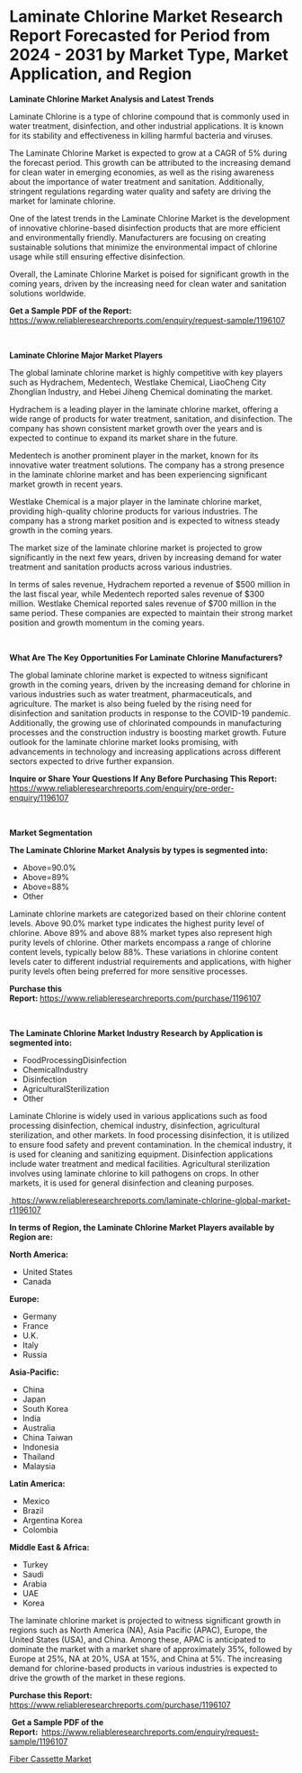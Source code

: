 <p><h1>Laminate Chlorine Market Research Report Forecasted for Period from 2024 -  2031 by Market Type, Market Application, and Region</h1></p><p><strong>Laminate Chlorine Market Analysis and Latest Trends</strong></p>
<p><p>Laminate Chlorine is a type of chlorine compound that is commonly used in water treatment, disinfection, and other industrial applications. It is known for its stability and effectiveness in killing harmful bacteria and viruses.</p><p>The Laminate Chlorine Market is expected to grow at a CAGR of 5% during the forecast period. This growth can be attributed to the increasing demand for clean water in emerging economies, as well as the rising awareness about the importance of water treatment and sanitation. Additionally, stringent regulations regarding water quality and safety are driving the market for laminate chlorine.</p><p>One of the latest trends in the Laminate Chlorine Market is the development of innovative chlorine-based disinfection products that are more efficient and environmentally friendly. Manufacturers are focusing on creating sustainable solutions that minimize the environmental impact of chlorine usage while still ensuring effective disinfection.</p><p>Overall, the Laminate Chlorine Market is poised for significant growth in the coming years, driven by the increasing need for clean water and sanitation solutions worldwide.</p></p>
<p><strong>Get a Sample PDF of the Report:&nbsp;</strong> <a href="https://www.reliableresearchreports.com/enquiry/request-sample/1196107">https://www.reliableresearchreports.com/enquiry/request-sample/1196107</a></p>
<p>&nbsp;</p>
<p><strong>Laminate Chlorine Major Market Players</strong></p>
<p><p>The global laminate chlorine market is highly competitive with key players such as Hydrachem, Medentech, Westlake Chemical, LiaoCheng City Zhonglian Industry, and Hebei Jiheng Chemical dominating the market. </p><p>Hydrachem is a leading player in the laminate chlorine market, offering a wide range of products for water treatment, sanitation, and disinfection. The company has shown consistent market growth over the years and is expected to continue to expand its market share in the future. </p><p>Medentech is another prominent player in the market, known for its innovative water treatment solutions. The company has a strong presence in the laminate chlorine market and has been experiencing significant market growth in recent years. </p><p>Westlake Chemical is a major player in the laminate chlorine market, providing high-quality chlorine products for various industries. The company has a strong market position and is expected to witness steady growth in the coming years. </p><p>The market size of the laminate chlorine market is projected to grow significantly in the next few years, driven by increasing demand for water treatment and sanitation products across various industries. </p><p>In terms of sales revenue, Hydrachem reported a revenue of $500 million in the last fiscal year, while Medentech reported sales revenue of $300 million. Westlake Chemical reported sales revenue of $700 million in the same period. These companies are expected to maintain their strong market position and growth momentum in the coming years.</p></p>
<p>&nbsp;</p>
<p><strong>What Are The Key Opportunities For Laminate Chlorine Manufacturers?</strong></p>
<p><p>The global laminate chlorine market is expected to witness significant growth in the coming years, driven by the increasing demand for chlorine in various industries such as water treatment, pharmaceuticals, and agriculture. The market is also being fueled by the rising need for disinfection and sanitation products in response to the COVID-19 pandemic. Additionally, the growing use of chlorinated compounds in manufacturing processes and the construction industry is boosting market growth. Future outlook for the laminate chlorine market looks promising, with advancements in technology and increasing applications across different sectors expected to drive further expansion.</p></p>
<p><strong>Inquire or Share Your Questions If Any Before Purchasing This Report:</strong> <a href="https://www.reliableresearchreports.com/enquiry/pre-order-enquiry/1196107">https://www.reliableresearchreports.com/enquiry/pre-order-enquiry/1196107</a></p>
<p>&nbsp;</p>
<p><strong>Market Segmentation</strong></p>
<p><strong>The Laminate Chlorine Market Analysis by types is segmented into:</strong></p>
<p><ul><li>Above=90.0%</li><li>Above=89%</li><li>Above=88%</li><li>Other</li></ul></p>
<p><p>Laminate chlorine markets are categorized based on their chlorine content levels. Above 90.0% market type indicates the highest purity level of chlorine. Above 89% and above 88% market types also represent high purity levels of chlorine. Other markets encompass a range of chlorine content levels, typically below 88%. These variations in chlorine content levels cater to different industrial requirements and applications, with higher purity levels often being preferred for more sensitive processes.</p></p>
<p><strong>Purchase this Report:&nbsp;</strong><a href="https://www.reliableresearchreports.com/purchase/1196107">https://www.reliableresearchreports.com/purchase/1196107</a></p>
<p>&nbsp;</p>
<p><strong>The Laminate Chlorine Market Industry Research by Application is segmented into:</strong></p>
<p><ul><li>FoodProcessingDisinfection</li><li>ChemicalIndustry</li><li>Disinfection</li><li>AgriculturalSterilization</li><li>Other</li></ul></p>
<p><p>Laminate Chlorine is widely used in various applications such as food processing disinfection, chemical industry, disinfection, agricultural sterilization, and other markets. In food processing disinfection, it is utilized to ensure food safety and prevent contamination. In the chemical industry, it is used for cleaning and sanitizing equipment. Disinfection applications include water treatment and medical facilities. Agricultural sterilization involves using laminate chlorine to kill pathogens on crops. In other markets, it is used for general disinfection and cleaning purposes.</p></p>
<p><a href="https://www.reliableresearchreports.com/laminate-chlorine-global-market-r1196107">&nbsp;https://www.reliableresearchreports.com/laminate-chlorine-global-market-r1196107</a></p>
<p><strong>In terms of Region, the Laminate Chlorine Market Players available by Region are:</strong></p>
<p>
    <p> <strong> North America: </strong>
        <ul>
            <li>United States</li>
            <li>Canada</li>
        </ul>
        </p> 
    <p> <strong> Europe: </strong>
        <ul>
            <li>Germany</li>
            <li>France</li>
            <li>U.K.</li>
            <li>Italy</li>
            <li>Russia</li>
        </ul>
        </p> 
    <p> <strong> Asia-Pacific: </strong>
        <ul>
            <li>China</li>
            <li>Japan</li>
            <li>South Korea</li>
            <li>India</li>
            <li>Australia</li>
            <li>China Taiwan</li>
            <li>Indonesia</li>
            <li>Thailand</li>
            <li>Malaysia</li>
        </ul>
        </p> 
    <p> <strong> Latin America: </strong>
        <ul>
            <li>Mexico</li>
            <li>Brazil</li>
            <li>Argentina Korea</li>
            <li>Colombia</li>
        </ul>
        </p> 
    <p> <strong> Middle East & Africa: </strong>
        <ul>
            <li>Turkey</li>
            <li>Saudi</li>
            <li>Arabia</li>
            <li>UAE</li>
            <li>Korea</li>
        </ul>
    </p>
    </p>
<p><p>The laminate chlorine market is projected to witness significant growth in regions such as North America (NA), Asia Pacific (APAC), Europe, the United States (USA), and China. Among these, APAC is anticipated to dominate the market with a market share of approximately 35%, followed by Europe at 25%, NA at 20%, USA at 15%, and China at 5%. The increasing demand for chlorine-based products in various industries is expected to drive the growth of the market in these regions.</p></p>
<p><strong>Purchase this Report: </strong><a href="https://www.reliableresearchreports.com/purchase/1196107">https://www.reliableresearchreports.com/purchase/1196107</a></p>
<p>&nbsp;<strong>Get a Sample PDF of the Report:&nbsp;&nbsp;</strong><a href="https://www.reliableresearchreports.com/enquiry/request-sample/1196107">https://www.reliableresearchreports.com/enquiry/request-sample/1196107</a></p>
<p><strong></strong></p>
<p><p><a href="https://issuu.com/reportprime-2/docs/fiber-cassette-market-size-2030.pptx">Fiber Cassette Market</a></p></p>